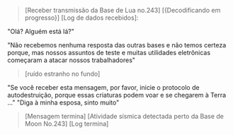 > [Receber transmissão da Base de Lua no.243]
> [{Decodificando em progresso}]
> [Log de dados recebidos]:

"Olá? Alguém está lá?"

"Não recebemos nenhuma resposta das outras bases e não temos certeza porque, mas nossos assuntos de teste e muitas utilidades eletrônicas começaram a atacar nossos trabalhadores"
> [ruído estranho no fundo]

"Se você receber esta mensagem, por favor, inicie o protocolo de autodestruição, porque essas criaturas podem voar e se chegarem à Terra ..."
"Diga à minha esposa, sinto muito"

> [Mensagem termina]
> [Atividade sísmica detectada perto da Base de Moon No.243]
> [Log termina]